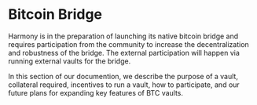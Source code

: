 # Bitcoin Bridge

Harmony is in the preparation of launching its native bitcoin bridge and requires participation from the community to increase the decentralization and robustness of the bridge. The external participation will happen via running external vaults for the bridge.&#x20;

In this section of our documention, we describe the purpose of a vault, collateral required, incentives to run a vault, how to participate, and our future plans for expanding key features of BTC vaults.
